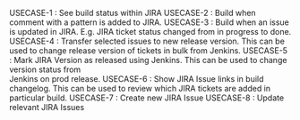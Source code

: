 USECASE-1 : See build status within JIRA
USECASE-2 : Build when comment with a pattern is added to JIRA.
USECASE-3 : Build when an issue is updated in JIRA. E.g. JIRA ticket status changed from in progress to done.
USECASE-4 : Transfer selected issues to new release version. This can be used to change release version of 
                    tickets in bulk from Jenkins.
USECASE-5 : Mark JIRA Version as released using Jenkins. This can be used to change version status from  
                    Jenkins on prod release.
USECASE-6 : Show JIRA Issue links in build changelog. This can be used to review which JIRA tickets are added 
                    in particular build.
USECASE-7 : Create new JIRA Issue
USECASE-8 : Update relevant JIRA Issues
